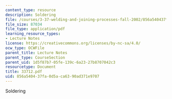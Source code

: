 ```yaml
---
content_type: resource
description: Soldering
file: /courses/3-37-welding-and-joining-processes-fall-2002/856a540437fa0d5aca6390ad371e9707_33712.pdf
file_size: 87034
file_type: application/pdf
learning_resource_types:
- Lecture Notes
license: https://creativecommons.org/licenses/by-nc-sa/4.0/
ocw_type: OCWFile
parent_title: Lecture Notes
parent_type: CourseSection
parent_uid: 1d5f87b7-05fe-139c-6a23-27b8707042c3
resourcetype: Document
title: 33712.pdf
uid: 856a5404-37fa-0d5a-ca63-90ad371e9707
---
```

Soldering